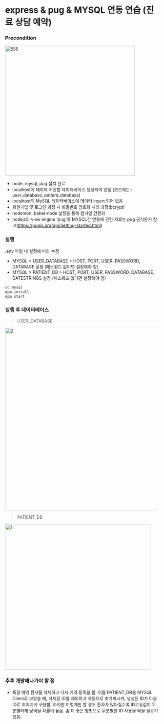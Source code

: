 # express & pug & MYSQL 연동 연습 (진료 상담 예약)


### Precondition
<img width="425" alt="555" src="https://user-images.githubusercontent.com/78465062/144005402-6724e800-93ea-4088-9106-267cc0e16de3.png">


- node, mysql, pug 설치 완료
- localhost에 데이터 저장할 데이터베이스 생성되어 있음 (코드에는 : user_database, patient_database)
- localhost의 MySQL 데이터베이스에 데이터 insert 되어 있음
- 회원가입 및 로그인 과정 시 비밀번호 암호화 처리 과정(bcrypt)
- nodemon, babel-node 설정을 통해 컴파일 간편화
- nodejs의 view engine 'pug'와 MYSQL간 연동에 관한 자료는 pug 공식문서 참고(https://pugjs.org/api/getting-started.html)



### 실행
.env 파일 내 설정에 따라 수정
- MYSQL > USER_DATABASE > HOST, PORT, USER, PASSWORD, DATABASE 설정 (패스워드 없다면 설정해야 함) 
- MYSQL > PATIENT_DB > HOST, PORT, USER, PASSWORD, DATABASE, DATESTRINGS 설정 (패스워드 없다면 설정해야 함)

```bash
cd mysql
npm install
npm start
```

### 실행 후 데이터베이스 
>USER_DATABASE
<img width="596" alt="2" src="https://user-images.githubusercontent.com/78465062/144003436-f364c70b-6a23-4b96-9024-62714908de5f.png">


>PATIENT_DB

<img width="476" alt="1" src="https://user-images.githubusercontent.com/78465062/144003399-586c403a-aadf-4240-946e-845a894303c3.png">


### 추후 개발해나가야 할 점
- 특정 예약 환자를 삭제하고 다시 예약 등록을 함. 이를 PATIENT_DB를 MYSQL Client로 보았을 때, 삭제된 ID를 제외하고 자동으로 초기화시켜, 생성된 ID가 다음ID로 이어지게 구현함. 하지만 이렇게만 할 경우 환자가 많아질수록 ID고유값이 무분별하게 낭비될 확률이 높음. 좀 더 좋은 방법으로 무분별한 ID 사용을 막을 필요가 있음. 
